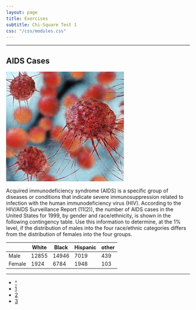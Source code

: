 ```yaml
---
layout: page
title: Exercises
subtitle: Chi-Square Test 1
css: "/css/modules.css"
---
```


----

## AIDS Cases
<img src="zimgs/hiv.jpg" alt="HIV" class="img-right">

Acquired immunodeficiency syndrome (AIDS) is a specific group of diseases or conditions that indicate severe immunosuppression related to infection with the human immunodeficiency virus (HIV). According to the HIV/AIDS Surveillance Report (11(2)), the number of AIDS cases in the United States for 1999, by gender and race/ethnicity, is shown in the following contingency table. Use this information to determine, at the 1% level, if the distribution of males into the four race/ethnic categories differs from the distribution of females into the four groups.

&nbsp;  | White | Black | Hispanic | other
------- | ----- | ----- | ----- | ----- |
Male    | 12855 | 14946 | 7019 | 439
Female  |  1924 |  6784 | 1948 | 103

----

<div class="text-center">
<ul class="pagination pagination-lg">
  <li><a href="../ChiSquare.html">^</a></li>
  <li class="active"><a href="#">1</a></li>
  <li><a href="ChiSquare_CE2.html">2</a></li>
  <li><a href="ChiSquare_CE3.html">3</a></li>
</ul>
</div>
